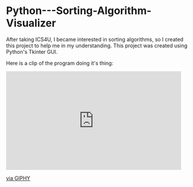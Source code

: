 # Python---Sorting-Algorithm-Visualizer

After taking ICS4U, I became interested in sorting algorithms, so I created this project to help me in my understanding. This project was created using Python's Tkinter GUI.

Here is a clip of the program doing it's thing: 

<iframe src="https://giphy.com/embed/A5S9eHwN4UXiuo8fbs" width="480" height="270" frameBorder="0" class="giphy-embed" allowFullScreen></iframe><p><a href="https://giphy.com/gifs/A5S9eHwN4UXiuo8fbs">via GIPHY</a></p>
